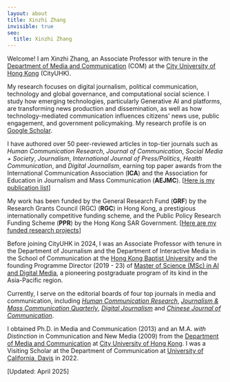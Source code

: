 ```yaml
---
layout: about
title: Xinzhi Zhang
invisible: true
seo:
  title: Xinzhi Zhang
---
```



Welcome! I am Xinzhi Zhang, an Associate Professor with tenure in the [Department of Media and Communication](https://www.cityu.edu.hk/com/Profile.aspx?u=xzzhang2) (COM) at the [City University of Hong Kong](https://www.cityu.edu.hk/) (CityUHK). 

My research focuses on digital journalism, political communication, technology and global governance, and computational social science. I study how emerging technologies, particularly Generative AI and platforms, are transforming news production and dissemination, as well as how technology-mediated communication influences citizens' news use, public engagement, and government policymaking. My research profile is on [Google Scholar](https://scholar.google.com.hk/citations?user=iOFeIDIAAAAJ). 

I have authored over 50 peer-reviewed articles in top-tier journals such as *Human Communication Research*, *Journal of Communication*, *Social Media + Society*, *Journalism*, *International Journal of Press/Politics*, *Health Communication*, and *Digital Journalism*, earning top paper awards from the International Communication Association (**ICA**) and the Association for Education in Journalism and Mass Communication (**AEJMC**). [[Here is my publication list](https://xzzhang2.github.io/pages/pubs.html)] 

My work has been funded by the General Research Fund (**GRF**) by the Research Grants Council (RGC) (**RGC**) in Hong Kong, a prestigious internationally competitive funding scheme, and the Public Policy Research Funding Scheme (**PPR**) by the Hong Kong SAR Government. [[Here are my funded research projects](https://xzzhang2.github.io/pages/projects.html)] 

Before joining CityUHK in 2024, I was an Associate Professor with tenure in the Department of Journalism and the Department of Interactive Media in the School of Communication at the [Hong Kong Baptist University](https://www.hkbu.edu.hk/) and the founding Programme Director (2019 - 23) of [Master of Science (MSc) in AI and Digital Media](https://ar.hkbu.edu.hk/tpg-admissions/programmes/master-of-science-msc-in-ai-and-digital-media-approved-programme-under-ugc-s-targeted-tpg-programmes-fellowships-scheme), a pioneering postgraduate program of its kind in the Asia-Pacific region.  

Currently, I serve on the editorial boards of four top journals in media and communication, including [*Human Communication Research*](https://academic.oup.com/hcr), [*Journalism & Mass Communication Quarterly*](https://journals.sagepub.com/home/jmq), [*Digital Journalism*](https://www.tandfonline.com/toc/rdij20/current) and [*Chinese Journal of Communication*](https://www.tandfonline.com/toc/rcjc20/current).  

I obtained Ph.D. in Media and Communication (2013) and an M.A. *with Distinction* in Communication and New Media (2009) from the [Department of Media and Communication](http://www6.cityu.edu.hk/com/) at [City University of Hong Kong](www.cityu.edu.hk). I was a Visiting Scholar at the Department of Communication at [University of California, Davis](https://www.ucdavis.edu/) in 2022. 

[Updated: April 2025]  


